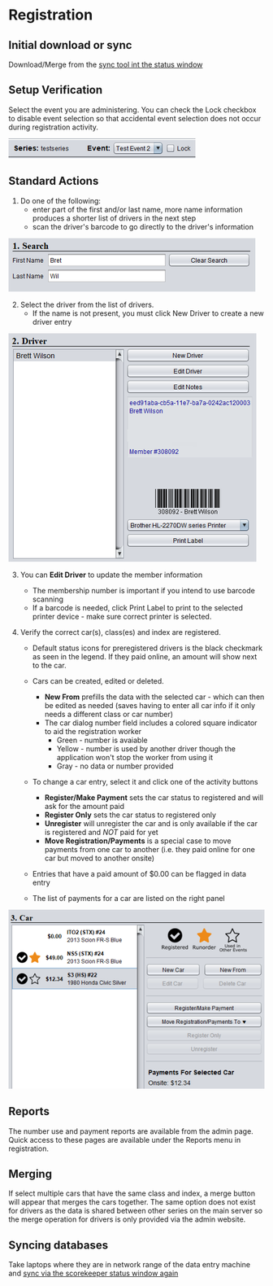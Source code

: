 # Registration

## Initial download or sync

Download/Merge from the [sync tool int the status window](sync.md)

## Setup Verification 

Select the event you are administering. You can check the Lock checkbox to disable event selection so that
accidental event selection does not occur during registration activity.

![EventLock](images/reglock.png)

## Standard Actions

1. Do one of the following:
    * enter part of the first and/or last name, more name information produces a shorter list of drivers in the next step
    * scan the driver's barcode to go directly to the driver's information

![SearchBox](images/regsearch.png)

2. Select the driver from the list of drivers.  
    * If the name is not present, you must click New Driver to create a new driver entry 

![DriverEntry](images/regdriver.png)

3. You can **Edit Driver** to update the member information
    * The membership number is important if you intend to use barcode scanning 
    * If a barcode is needed, click Print Label to print to the selected printer device - make sure correct printer is selected.

4. Verify the correct car(s), class(es) and index are registered. 
    * Default status icons for preregistered drivers is the black checkmark as seen in the legend.  If they paid online, an amount will show next to the car.
    * Cars can be created, edited or deleted. 
        * **New From** prefills the data with the selected car - which can then be edited as needed (saves having to enter all car info if it only needs a different class or car number) 
        * The car dialog number field includes a colored square indicator to aid the registration worker
            * Green - number is avaiable
            * Yellow - number is used by another driver though the application won't stop the worker from using it
            * Gray - no data or number provided

    * To change a car entry, select it and click one of the activity buttons
        * **Register/Make Payment** sets the car status to registered and will ask for the amount paid
        * **Register Only** sets the car status to registered only
        * **Unregister** will unregister the car and is only available if the car is registered and *NOT* paid for yet
        * **Move Registration/Payments** is a special case to move payments from one car to another (i.e. they paid online for one car but moved to another onsite)

    * Entries that have a paid amount of $0.00 can be flagged in data entry
    * The list of payments for a car are listed on the right panel

![CarEntry](images/regcars.png)

## Reports

The number use and payment reports are available from the admin page.  Quick access to these pages are available under the Reports menu in registration.

## Merging

If select multiple cars that have the same class and index, a merge button will appear that merges the cars together.
The same option does not exist for drivers as the data is shared between other series on the main server so the merge
operation for drivers is only provided via the admin website.

## Syncing databases

Take laptops where they are in network range of the data entry machine and [sync via the scorekeeper status window again](sync.md)

